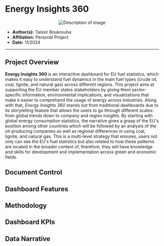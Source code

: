 # Energy Insights 360

<div align="center">
<img src="https://github.com/user-attachments/assets/19cb02cf-898d-4bea-9494-e9bab98fe3d1" alt="Description of image" >
</div>



- **Author(s):** Taissir Boukrouba
- **Affiliation:** Personal Project  
- **Date:** 11/2024

---




## Project Overview 
**Energy Insights 360** is an interactive dashboard for EU fuel statistics, which makes it easy to understand fuel dynamics in the main fuel types (crude oil, coal, lignite, and natural gas) across different regions. This project aims at supporting the EU member states stakeholders by giving them sector-specific information, environmental implications, and visualizations that make it easier to comprehend the usage of energy across industries. Along with that, *Energy Insights 360* stands out from traditional dashboards due to its storytelling feature that allows the users to go through different scales: from global trends down to company and region insights. By starting with global energy consumption statistics, the narrative gives a grasp of the EU's position among other countries which will be followed by an analysis of the oil-producing companies as well as regional differences in using coal, lignite, and natural gas. This is a multi-level strategy that ensures, users not only can see the EU's fuel statistics but also related to how these patterns are located in the broader context of, therefore, they will have knowledge and skills for development and implementation across green and economic fields.

## Document Control


## Dashboard Features 


## Methodology


## Dashboard KPIs 


## Data Narrative 

